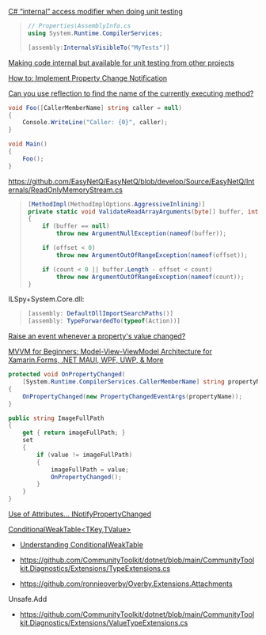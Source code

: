 [C# “internal” access modifier when doing unit testing](https://stackoverflow.com/questions/358196/c-sharp-internal-access-modifier-when-doing-unit-testing)

> ```csharp
> // Properties\AssemblyInfo.cs
> using System.Runtime.CompilerServices;
> 
> [assembly:InternalsVisibleTo("MyTests")]
> ```

[Making code internal but available for unit testing from other projects](https://stackoverflow.com/questions/106907/making-code-internal-but-available-for-unit-testing-from-other-projects)

[How to: Implement Property Change Notification](https://docs.microsoft.com/en-us/dotnet/desktop/wpf/data/how-to-implement-property-change-notification?view=netframeworkdesktop-4.8)

[Can you use reflection to find the name of the currently executing method?](https://stackoverflow.com/questions/44153/can-you-use-reflection-to-find-the-name-of-the-currently-executing-method)

```csharp
void Foo([CallerMemberName] string caller = null)
{
    Console.WriteLine("Caller: {0}", caller);
}

void Main()
{
    Foo();
}
```

https://github.com/EasyNetQ/EasyNetQ/blob/develop/Source/EasyNetQ/Internals/ReadOnlyMemoryStream.cs

> ```csharp
> [MethodImpl(MethodImplOptions.AggressiveInlining)]
> private static void ValidateReadArrayArguments(byte[] buffer, int offset, int count)
> {
>     if (buffer == null)
>         throw new ArgumentNullException(nameof(buffer));
> 
>     if (offset < 0)
>         throw new ArgumentOutOfRangeException(nameof(offset));
> 
>     if (count < 0 || buffer.Length - offset < count)
>         throw new ArgumentOutOfRangeException(nameof(count));
> }
> ```

ILSpy+System.Core.dll:

> ```csharp
> [assembly: DefaultDllImportSearchPaths()]
> [assembly: TypeForwardedTo(typeof(Action))]
> ```

[Raise an event whenever a property's value changed?](https://stackoverflow.com/questions/2246777/raise-an-event-whenever-a-propertys-value-changed)

[MVVM for Beginners: Model-View-ViewModel Architecture for Xamarin.Forms, .NET MAUI, WPF, UWP, & More](https://youtu.be/Pso1MeX_HvI)

```csharp
protected void OnPropertyChanged(
    [System.Runtime.CompilerServices.CallerMemberName] string propertyName = "")
{
    OnPropertyChanged(new PropertyChangedEventArgs(propertyName));
}

public string ImageFullPath
{
    get { return imageFullPath; }
    set
    {
        if (value != imageFullPath)
        {
            imageFullPath = value;
            OnPropertyChanged();
        }
    }
}
```

[Use of Attributes... INotifyPropertyChanged](https://stackoverflow.com/questions/1662745/use-of-attributes-inotifypropertychanged)

[ConditionalWeakTable<TKey,TValue>](https://learn.microsoft.com/en-us/dotnet/api/system.runtime.compilerservices.conditionalweaktable-2?view=net-6.0)

- [Understanding ConditionalWeakTable](https://stackoverflow.com/questions/18465630/understanding-conditionalweaktable)

- https://github.com/CommunityToolkit/dotnet/blob/main/CommunityToolkit.Diagnostics/Extensions/TypeExtensions.cs

- https://github.com/ronnieoverby/Overby.Extensions.Attachments

Unsafe.Add

- https://github.com/CommunityToolkit/dotnet/blob/main/CommunityToolkit.Diagnostics/Extensions/ValueTypeExtensions.cs
